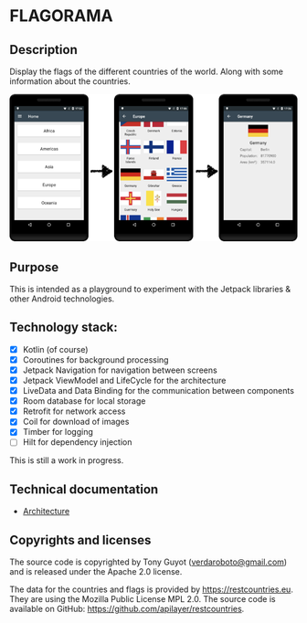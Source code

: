# FLAGORAMA

## Description

Display the flags of the different countries of the world. Along with some information about the
countries.

![screens](./doc/images/screens.png "Main workflow")

## Purpose

This is intended as a playground to experiment with the Jetpack libraries & other Android 
technologies.

## Technology stack:

- [x] Kotlin (of course)
- [x] Coroutines for background processing
- [x] Jetpack Navigation for navigation between screens
- [x] Jetpack ViewModel and LifeCycle for the architecture
- [x] LiveData and Data Binding for the communication between components
- [x] Room database for local storage
- [x] Retrofit for network access
- [x] Coil for download of images
- [x] Timber for logging
- [ ] Hilt for dependency injection

This is still a work in progress.

## Technical documentation

* [Architecture](./doc/architecture.md)

## Copyrights and licenses

The source code is copyrighted by Tony Guyot (verdaroboto@gmail.com) and is released under the 
Apache 2.0 license.

The data for the countries and flags is provided by <https://restcountries.eu>. They are using the
Mozilla Public License MPL 2.0. The source code is available on GitHub: 
<https://github.com/apilayer/restcountries>.

 

